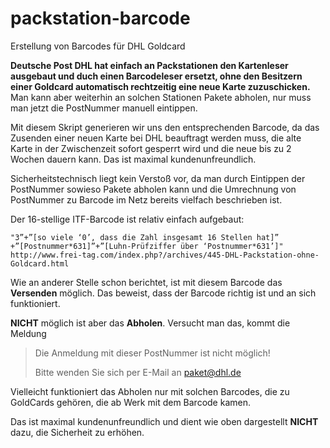 # packstation-barcode

Erstellung von Barcodes für DHL Goldcard

__Deutsche Post DHL hat einfach an Packstationen den Kartenleser
ausgebaut und duch einen Barcodeleser ersetzt, ohne den
Besitzern einer Goldcard automatisch rechtzeitig eine neue
Karte zuzuschicken.__ Man kann aber weiterhin an solchen Stationen
Pakete abholen, nur muss man jetzt die PostNummer manuell eintippen.

Mit diesem Skript generieren wir uns den entsprechenden Barcode, da das
Zusenden einer neuen Karte bei DHL beauftragt werden muss, die alte Karte
in der Zwischenzeit sofort gesperrt wird und die neue bis zu 2 Wochen
dauern kann. Das ist maximal kundenunfreundlich.

Sicherheitstechnisch liegt kein Verstoß vor, da man durch Eintippen
der PostNummer sowieso Pakete abholen kann und die Umrechnung von
PostNummer zu Barcode im Netz bereits vielfach beschrieben ist.

Der 16-stellige ITF-Barcode ist relativ einfach aufgebaut:

```
"3”+”[so viele ‘0’, dass die Zahl insgesamt 16 Stellen hat]”
+”[Postnummer*631]”+”[Luhn-Prüfziffer über ‘Postnummer*631’]"
http://www.frei-tag.com/index.php?/archives/445-DHL-Packstation-ohne-Goldcard.html
```

Wie an anderer Stelle schon berichtet, ist mit diesem Barcode
das __Versenden__ möglich. Das beweist, dass der Barcode richtig ist
und an sich funktioniert.

__NICHT__ möglich ist aber das __Abholen__.
Versucht man das, kommt die Meldung

> Die Anmeldung mit dieser PostNummer ist nicht möglich!
> 
> Bitte wenden Sie sich per E-Mail an paket@dhl.de

Vielleicht funktioniert das Abholen nur mit solchen Barcodes,
die zu GoldCards gehören, die ab Werk mit dem Barcode kamen.

Das ist maximal kundenunfreundlich und dient wie oben dargestellt __NICHT__
dazu, die Sicherheit zu erhöhen.
